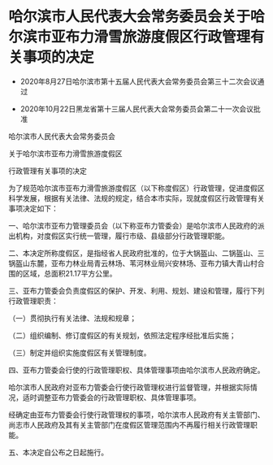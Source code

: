 # 哈尔滨市人民代表大会常务委员会关于哈尔滨市亚布力滑雪旅游度假区行政管理有关事项的决定

- 2020年8月27日哈尔滨市第十五届人民代表大会常务委员会第三十二次会议通过

- 2020年10月22日黑龙省第十三届人民代表大会常务委员会第二十一次会议批准

<!-- INFO END -->

哈尔滨市人民代表大会常务委员会

关于哈尔滨市亚布力滑雪旅游度假区

行政管理有关事项的决定

为了规范哈尔滨市亚布力滑雪旅游度假区（以下称度假区）行政管理，促进度假区科学发展，根据有关法律、法规的规定，结合本市实际，现就度假区行政管理有关事项决定如下：

一、哈尔滨市亚布力管理委员会（以下称亚布力管委会）是哈尔滨市人民政府的派出机构，对度假区实行统一管理，履行市级、县级部分行政管理职能。

二、本决定所称度假区，是指经省人民政府批准的，位于大锅盔山、二锅盔山、三锅盔山东麓，亚布力林业局青云林场、苇河林业局兴安林场、亚布力镇大青山村合围的区域，总面积21.17平方公里。

三、亚布力管委会负责度假区的保护、开发、利用、规划、建设和管理，履行下列行政管理职责：

（一）贯彻执行有关法律、法规和规章；

（二）组织编制、修订度假区的有关规划，依照法定程序经批准后实施；

（三）制定并组织实施度假区有关管理制度。

四、亚布力管委会行使的行政管理职权、具体管理事项由哈尔滨市人民政府确定。

哈尔滨市人民政府对亚布力管委会行使行政管理权进行监督管理，并根据实际情况，适时调整亚布力管委会的行政管理职权、具体管理事项。

经确定由亚布力管委会行使行政管理权的事项，哈尔滨市人民政府有关主管部门、尚志市人民政府及其有关主管部门在度假区管理范围内不再履行相关行政管理职能。

五、本决定自公布之日起施行。
